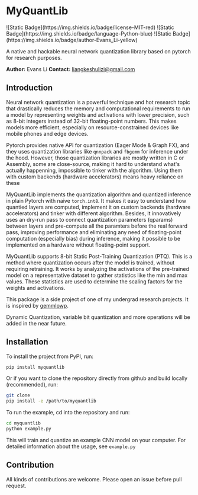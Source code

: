 # MyQuantLib

<span style="display: inline-block;">
  ![Static Badge](https://img.shields.io/badge/license-MIT-red)
  ![Static Badge](https://img.shields.io/badge/language-Python-blue)
  ![Static Badge](https://img.shields.io/badge/author-Evans_Li-yellow)
</span>

A native and hackable neural network quantization library based on pytorch for research purposes.

**Author:** Evans Li
**Contact:** liangkeshulizi@gmail.com

## Introduction

Neural network quantization is a powerful technique and hot research topic that drastically reduces the memory and computational requirements to run a model by representing weights and activations with lower precision, such as 8-bit integers instead of 32-bit floating-point numbers. This makes models more efficient, especially on resource-constrained devices like mobile phones and edge devices.

Pytorch provides native API for quantization (Eager Mode & Graph FX), and they uses quantization libraries like `qnnpack` and `fbgemm` for inference under the hood. However, those quantization libraries are mostly written in C or Assembly, some are close-source, making it hard to understand what's actually happenning, impossible to tinker with the algorithm. Using them with custom backends (hardware accelerators) means heavy reliance on these 

MyQuantLib implements the quantization algorithm and quantized inference in plain Pytorch with naive `torch.int8`. It makes it easy to understand how quantied layers are computed, implement it on custom backends (hardware accelerators) and tinker with different algorithm. Besides, it innovatively uses an dry-run pass to connect quantization parameters (qparams) between layers and pre-compute all the paramters before the real forward pass, improving performance and eliminating any need of floating-point computation (especially bias) during inference, making it possible to be implemented on a hardware without floating-point support.

MyQuantLib supports 8-bit Static Post-Training Quantization (PTQ). This is a method where quantization occurs after the model is trained, without requiring retraining. It works by analyzing the activations of the pre-trained model on a representative dataset to gather statistics like the min and max values. These statistics are used to determine the scaling factors for the weights and activations.

This package is a side project of one of my undergrad research projects. It is inspired by [gemmlowp](https://github.com/google/gemmlowp).

Dynamic Quantization, variable bit quantization and more operations will be added in the near future.

## Installation

To install the project from PyPI, run:

```sh
pip install myquantlib
```

Or if you want to clone the repository directly from github and build locally (recommended), run:

```sh
git clone 
pip install -e /path/to/myquantlib
```

To run the example, cd into the repository and run:

```sh
cd myquantlib
python example.py
```

This will train and quantize an example CNN model on your computer. For detailed information about the usage, see `example.py`

## Contribution

All kinds of contributions are welcome. Please open an issue before pull request.
